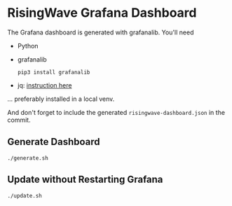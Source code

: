# RisingWave Grafana Dashboard

The Grafana dashboard is generated with grafanalib. You'll need 

- Python
- grafanalib

  ```
  pip3 install grafanalib
  ```

- jq: [instruction here](https://stedolan.github.io/jq/download/)

... preferably installed in a local venv.

And don't forget to include the generated `risingwave-dashboard.json` in the commit.

## Generate Dashboard

```
./generate.sh
```

## Update without Restarting Grafana

```
./update.sh
```
